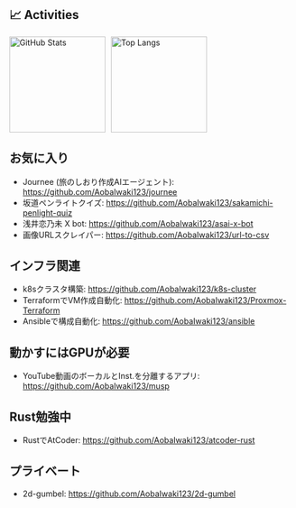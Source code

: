 ## 📈 Activities

<div style="display: flex; flex-direction: row; gap: 10px;">
  <img alt="GitHub Stats" height="170px" src="https://github-readme-stats.vercel.app/api?username=aobaiwaki123&theme=vue-dark&layout=compact" />
  <img alt="Top Langs" height="170px" src="https://github-readme-stats.vercel.app/api/top-langs/?username=aobaiwaki123&theme=vue-dark&layout=compact&hide=mustache,html,css" />
</div>

## お気に入り

- Journee (旅のしおり作成AIエージェント): https://github.com/AobaIwaki123/journee
- 坂道ペンライトクイズ: https://github.com/AobaIwaki123/sakamichi-penlight-quiz
- 浅井恋乃未 X bot: https://github.com/AobaIwaki123/asai-x-bot
- 画像URLスクレイパー: https://github.com/AobaIwaki123/url-to-csv

## インフラ関連

- k8sクラスタ構築: https://github.com/AobaIwaki123/k8s-cluster
- TerraformでVM作成自動化: https://github.com/AobaIwaki123/Proxmox-Terraform
- Ansibleで構成自動化: https://github.com/AobaIwaki123/ansible

## 動かすにはGPUが必要

- YouTube動画のボーカルとInst.を分離するアプリ: https://github.com/AobaIwaki123/musp

## Rust勉強中

- RustでAtCoder: https://github.com/AobaIwaki123/atcoder-rust

## プライベート

- 2d-gumbel: https://github.com/AobaIwaki123/2d-gumbel
